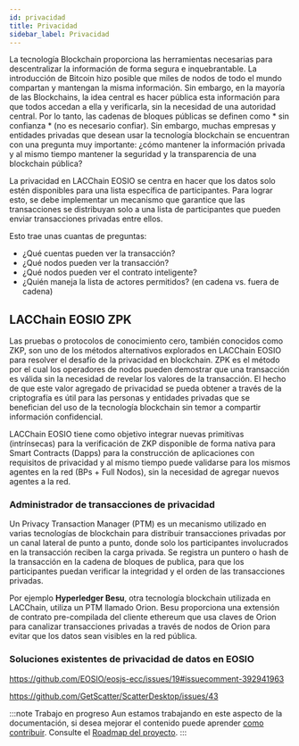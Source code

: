 ```yaml
---
id: privacidad
title: Privacidad
sidebar_label: Privacidad
---
```


La tecnología Blockchain proporciona las herramientas necesarias para descentralizar la información de forma segura e inquebrantable. La introducción de Bitcoin hizo posible que miles de nodos de todo el mundo compartan y mantengan la misma información. Sin embargo, en la mayoría de las Blockchains, la idea central es hacer pública esta información para que todos accedan a ella y verificarla, sin la necesidad de una autoridad central. Por lo tanto, las cadenas de bloques públicas se definen como * sin confianza * (no es necesario confiar). Sin embargo, muchas empresas y entidades privadas que desean usar la tecnología blockchain se encuentran con una pregunta muy importante: ¿cómo mantener la información privada y al mismo tiempo mantener la seguridad y la transparencia de una blockchain pública?

La privacidad en LACChain EOSIO se centra en hacer que los datos solo estén disponibles para una lista específica de participantes. Para lograr esto, se debe implementar un mecanismo que garantice que las transacciones se distribuyan solo a una lista de participantes que pueden enviar transacciones privadas entre ellos.

Esto trae unas cuantas de preguntas:

- ¿Qué cuentas pueden ver la transacción?
- ¿Qué nodos pueden ver la transacción?
- ¿Qué nodos pueden ver el contrato inteligente?
- ¿Quién maneja la lista de actores permitidos? (en cadena vs. fuera de cadena)

## LACChain EOSIO ZPK

Las pruebas o protocolos de conocimiento cero, también conocidos como ZKP, son uno de los métodos alternativos explorados en LACChain EOSIO para resolver el desafío de la privacidad en blockchain. ZPK es el método por el cual los operadores de nodos pueden demostrar que una transacción es válida sin la necesidad de revelar los valores de la transacción. El hecho de que este valor agregado de privacidad se pueda obtener a través de la criptografía es útil para las personas y entidades privadas que se benefician del uso de la tecnología blockchain sin temor a compartir información confidencial.

LACChain EOSIO tiene como objetivo integrar nuevas primitivas (intrínsecas) para la verificación de ZKP disponible de forma nativa para Smart Contracts (Dapps) para la construcción de aplicaciones con requisitos de privacidad y al mismo tiempo puede validarse para los mismos agentes en la red (BPs + Full Nodos), sin la necesidad de agregar nuevos agentes a la red.

### Administrador de transacciones de privacidad

Un Privacy Transaction Manager (PTM) es un mecanismo utilizado en varias tecnologías de blockchain para distribuir transacciones privadas por un canal lateral de punto a punto, donde solo los participantes involucrados en la transacción reciben la carga privada. Se registra un puntero o hash de la transacción en la cadena de bloques de publica, para que los participantes puedan verificar la integridad y el orden de las transacciones privadas.

Por ejemplo **Hyperledger Besu**, otra tecnología blockchain utilizada en LACChain, utiliza un PTM llamado Orion. Besu proporciona una extensión de contrato pre-compilada del cliente ethereum que usa claves de Orion para canalizar transacciones privadas a través de nodos de Orion para evitar que los datos sean visibles en la red pública.

### Soluciones existentes de privacidad de datos en EOSIO
https://github.com/EOSIO/eosjs-ecc/issues/19#issuecomment-392941963

https://github.com/GetScatter/ScatterDesktop/issues/43

:::note Trabajo en progreso
Aun estamos trabajando en este aspecto de la documentación, si desea mejorar el contenido puede aprender [como contribuir](../guias/contribuir). Consulte el [Roadmap del proyecto](./roadmap).
:::